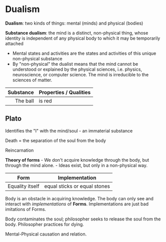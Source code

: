 # Dualism

**Dualism**: two kinds of things: mental (minds) and physical (bodies)

**Substance dualism**: the mind is a distinct, non-physical thing, whose identity is independent of any physical body to which it may be temporarily attached

- Mental states and activities are the states and activities of this unique non-physical substance
- By "non-physical" the dualist means that the mind cannot be understood or explained by the physical sciences, i.e. physics, neuroscience, or computer science. The mind is irreducible to the sciences of matter.

| Substance | Properties / Qualities |
| --: | :-- |
| The ball | is red |

## Plato

Identifies the "I" with the mind/soul
    - an immaterial substance

Death = the separation of the soul from the body

Reincarnation

**Theory of forms**
    - We don't acquire knowledge through the body, but through the mind alone.
    - Ideas exist, but only in a non-physical way.

| Form | Implementation |
| :-: | :-: |
| Equality itself | equal sticks or equal stones |

Body is an obstacle in acquiring knowledge. The body can only see and interact with *implementations* of **Forms**. Implementations are just bad imitations of Forms.

Body contaminates the soul; philosopher seeks to release the soul from the body. Philosopher practices for dying.

Mental-Physical causation and relation.
